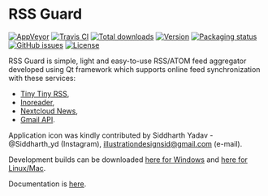 RSS Guard
=========

[![AppVeyor](https://img.shields.io/appveyor/ci/martinrotter/rssguard.svg?maxAge=360)](https://ci.appveyor.com/project/martinrotter/rssguard)
[![Travis CI](https://img.shields.io/travis/martinrotter/rssguard.svg?maxAge=360)](https://travis-ci.org/martinrotter/rssguard)
[![Total downloads](https://img.shields.io/github/downloads/martinrotter/rssguard/total.svg?maxAge=360)](http://www.somsubhra.com/github-release-stats/?username=martinrotter&repository=rssguard&search=0)
[![Version](https://img.shields.io/github/release/martinrotter/rssguard.svg?maxAge=360)](https://raw.githubusercontent.com/martinrotter/rssguard/master/resources/text/CHANGELOG)
[![Packaging status](https://repology.org/badge/tiny-repos/rssguard.svg)](https://repology.org/project/rssguard/versions)
[![GitHub issues](https://img.shields.io/github/issues/martinrotter/rssguard.svg?maxAge=360)](https://github.com/martinrotter/rssguard/issues)
[![License](https://img.shields.io/github/license/martinrotter/rssguard.svg?maxAge=360000)](https://github.com/martinrotter/rssguard/blob/master/LICENSE.md)

RSS Guard is simple, light and easy-to-use RSS/ATOM feed aggregator developed using Qt framework which supports online feed synchronization with these services:
* [Tiny Tiny RSS](https://tt-rss.org),
* [Inoreader](https://www.inoreader.com),
* [Nextcloud News](https://apps.nextcloud.com/apps/news),
* [Gmail API](https://developers.google.com/gmail/api).

Application icon was kindly contributed by Siddharth Yadav - @Siddharth_yd (Instagram), illustrationdesignsid@gmail.com (e-mail).

Development builds can be downloaded [here for Windows](https://bintray.com/martinrotter/rssguard/Development/Windows) and [here for Linux/Mac](https://bintray.com/martinrotter/rssguard/Development/LinuxMacOs).

Documentation is [here](https://github.com/martinrotter/rssguard/blob/master/resources/docs/Documentation.md).
